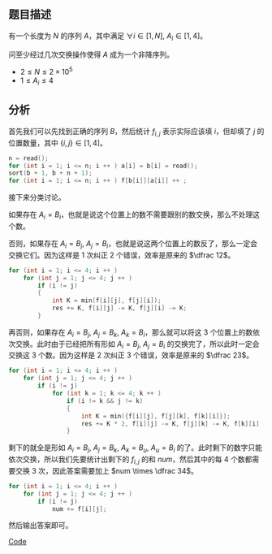 ## 题目描述

有一个长度为 $N$ 的序列 $A$，其中满足 $\forall i\in[1, N],\ A_i \in [1, 4]$。

问至少经过几次交换操作使得 $A$ 成为一个非降序列。

- $2 \le N \le 2 \times 10^5$
- $1 \le A_i \le 4$

## 分析

首先我们可以先找到正确的序列 $B$，然后统计 $f_{i, j}$ 表示实际应该填 $i$，但却填了 $j$ 的位置数量，其中 $\{i, j\} \in [1, 4]$。

```cpp
n = read();
for (int i = 1; i <= n; i ++ ) a[i] = b[i] = read();
sort(b + 1, b + n + 1);
for (int i = 1; i <= n; i ++ ) f[b[i]][a[i]] ++ ;
```

接下来分类讨论。

如果存在 $A_i = B_i$，也就是说这个位置上的数不需要跟别的数交换，那么不处理这个数。

否则，如果存在 $A_i = B_j,\ A_j = B_i$，也就是说这两个位置上的数反了，那么一定会交换它们。因为这样是 $1$ 次纠正 $2$ 个错误，效率是原来的 $\dfrac 12$。

```cpp
for (int i = 1; i <= 4; i ++ )
	for (int j = 1; j <= 4; j ++ )
		if (i != j)
		{
			int K = min(f[i][j], f[j][i]);
			res += K, f[i][j] -= K, f[j][i] -= K;
		}
```

再否则，如果存在 $A_i = B_j,\ A_j = B_k,\ A_k = B_i$，那么就可以将这 $3$ 个位置上的数依次交换。此时由于已经把所有形如 $A_i = B_j,\ A_j = B_i$ 的交换完了，所以此时一定会交换这 $3$ 个数。因为这样是 $2$ 次纠正 $3$ 个错误，效率是原来的 $\dfrac 23$。

```cpp
for (int i = 1; i <= 4; i ++ )
	for (int j = 1; j <= 4; j ++ )
		if (i != j)
			for (int k = 1; k <= 4; k ++ )
				if (i != k && j != k)
				{
					int K = min({f[i][j], f[j][k], f[k][i]});
					res += K * 2, f[i][j] -= K, f[j][k] -= K, f[k][i] -= K;
				}
```

剩下的就全是形如 $A_i = B_j,\ A_j = B_k,\ A_k = B_u,\ A_u = B_i$ 的了。此时剩下的数字只能依次交换，所以我们先要统计出剩下的 $f_{i, j}$ 的和 $num$，然后其中的每 $4$ 个数都需要交换 $3$ 次，因此答案需要加上 $num \times \dfrac 34$。

```cpp
for (int i = 1; i <= 4; i ++ )
	for (int j = 1; j <= 4; j ++ )
		if (i != j)
			num += f[i][j];
```

然后输出答案即可。

[$\text{Code}$](https://atcoder.jp/contests/abc302/submissions/41667970)

